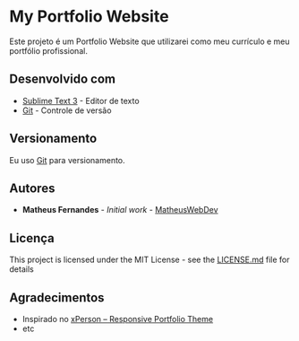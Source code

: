 # My Portfolio Website
Este projeto é um Portfolio Website que utilizarei como meu currículo e meu portfólio profissional. 

## Desenvolvido com

* [Sublime Text 3](https://www.sublimetext.com/) - Editor de texto
* [Git](https://git-scm.com/) - Controle de versão

## Versionamento

Eu uso [Git](https://git-scm.com/) para versionamento.

## Autores

* **Matheus Fernandes** - *Initial work* - [MatheusWebDev](https://github.com/MatheusWebDev)

## Licença

This project is licensed under the MIT License - see the [LICENSE.md](LICENSE.md) file for details

## Agradecimentos

* Inspirado no [xPerson – Responsive Portfolio Theme](http://sketchthemes.com/premium-themes/responsive-portfolio-theme/)
* etc
